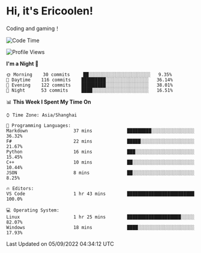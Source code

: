 # Hi, it's Ericoolen!
Coding and gaming！

<!--START_SECTION:waka-->
![Code Time](http://img.shields.io/badge/Code%20Time-351%20hrs%2023%20mins-blue)

![Profile Views](http://img.shields.io/badge/Profile%20Views-0-blue)

**I'm a Night 🦉** 

```text
🌞 Morning    30 commits     ██░░░░░░░░░░░░░░░░░░░░░░░   9.35% 
🌆 Daytime    116 commits    █████████░░░░░░░░░░░░░░░░   36.14% 
🌃 Evening    122 commits    █████████░░░░░░░░░░░░░░░░   38.01% 
🌙 Night      53 commits     ████░░░░░░░░░░░░░░░░░░░░░   16.51%

```


📊 **This Week I Spent My Time On** 

```text
⌚︎ Time Zone: Asia/Shanghai

💬 Programming Languages: 
Markdown                 37 mins             █████████░░░░░░░░░░░░░░░░   36.32% 
F#                       22 mins             █████░░░░░░░░░░░░░░░░░░░░   21.67% 
Python                   16 mins             ███░░░░░░░░░░░░░░░░░░░░░░   15.45% 
C++                      10 mins             ██░░░░░░░░░░░░░░░░░░░░░░░   10.44% 
JSON                     8 mins              ██░░░░░░░░░░░░░░░░░░░░░░░   8.25%

🔥 Editors: 
VS Code                  1 hr 43 mins        █████████████████████████   100.0%

💻 Operating System: 
Linux                    1 hr 25 mins        ████████████████████░░░░░   82.07% 
Windows                  18 mins             ████░░░░░░░░░░░░░░░░░░░░░   17.93%

```


 Last Updated on 05/09/2022 04:34:12 UTC
<!--END_SECTION:waka-->

